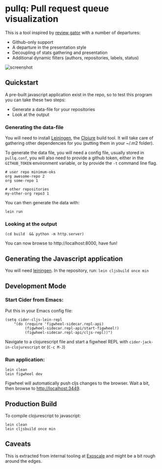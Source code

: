 pullq: Pull request queue visualization
========================================

This is a tool inspired by [review
gator](https://github.com/fginther/review-gator) with a number of
departures:

- Github-only support
- A departure in the presentation style
- Decoupling of stats gathering and presentation
- Additional dynamic filters (authors, repositories, labels, status)

![screenshot](https://i.imgur.com/MgAi4YR.png)

## Quickstart

A pre-built javascript application exist in the repo,
so to test this program you can take these two steps:

- Generate a data-file for your repositories
- Look at the output

### Generating the data-file

You will need to install [Leiningen](https://leiningen.org/), the
[Clojure](https://clojure.org) build tool. It will take care of gathering other
dependencies for you (putting them in your ~/.m2 folder).

To generate the data file, you will need a config file, usually
stored in `pullq.conf`, you will also need to provide a
github token, either in the `GITHUB_TOKEN` environment variable,
or by provide the `-t` command line flag.

```
# user repo minimum-oks
org awesome-repo 2
org some-repo 1

# other repositories
my-other-org repo3 1
```

You can then generate the data with: 

```
lein run
```

### Looking at the output

```
(cd build  && python -m http.server)
```

You can now browse to http://localhost:8000, have fun!

## Generating the Javascript application

You will need [leiningen](http://leiningen.org).
In the repository, run: `lein cljsbuild once min`


## Development Mode

### Start Cider from Emacs:

Put this in your Emacs config file:

```
(setq cider-cljs-lein-repl
	"(do (require 'figwheel-sidecar.repl-api)
         (figwheel-sidecar.repl-api/start-figwheel!)
         (figwheel-sidecar.repl-api/cljs-repl))")
```

Navigate to a clojurescript file and start a figwheel REPL with `cider-jack-in-clojurescript` or (`C-c M-J`)

### Run application:

```
lein clean
lein figwheel dev
```

Figwheel will automatically push cljs changes to the browser.
Wait a bit, then browse to [http://localhost:3449](http://localhost:3449).

## Production Build


To compile clojurescript to javascript:

```
lein clean
lein cljsbuild once min
```

## Caveats

This is extracted from internal tooling at
[Exoscale](https://exoscale.com) and might be a bit rough around the
edges.
